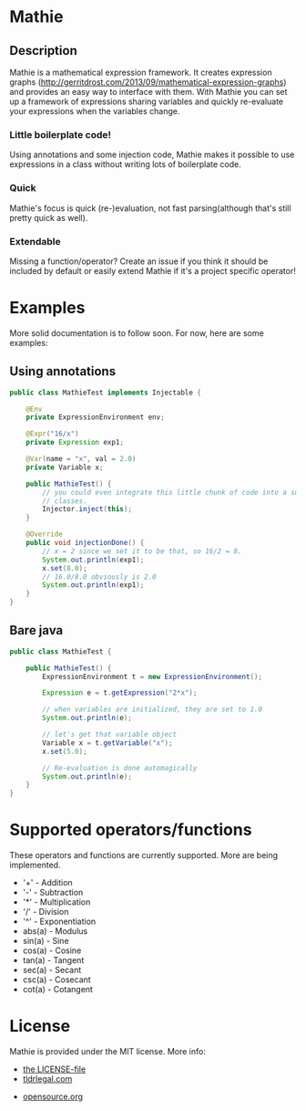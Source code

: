 # Mathie
## Description
Mathie is a mathematical expression framework. It creates expression graphs (http://gerritdrost.com/2013/09/mathematical-expression-graphs) and provides an easy way to interface with them. With Mathie you can set up a framework of expressions sharing variables and quickly re-evaluate your expressions when the variables change.
### Little boilerplate code!
Using annotations and some injection code, Mathie makes it possible to use expressions in a class without writing lots of boilerplate code.
### Quick
Mathie's focus is quick (re-)evaluation, not fast parsing(although that's still pretty quick as well).
### Extendable
Missing a function/operator? Create an issue if you think it should be included by default or easily extend Mathie if it's a project specific operator!
# Examples
More solid documentation is to follow soon. For now, here are some examples:
## Using annotations
```java
public class MathieTest implements Injectable {

	@Env
	private ExpressionEnvironment env;

	@Expr("16/x")
	private Expression exp1;

	@Var(name = "x", val = 2.0)
	private Variable x;

	public MathieTest() {
		// you could even integrate this little chunk of code into a superclass, but then you can't extend any other
		// classes.
		Injector.inject(this);
	}

	@Override
	public void injectionDone() {
		// x = 2 since we set it to be that, so 16/2 = 8.
		System.out.println(exp1);
		x.set(8.0);
		// 16.0/8.0 obviously is 2.0
		System.out.println(exp1);
	}
}
```
## Bare java
```java
public class MathieTest {

	public MathieTest() {
		ExpressionEnvironment t = new ExpressionEnvironment();

		Expression e = t.getExpression("2*x");

		// when variables are initialized, they are set to 1.0
		System.out.println(e);

		// let's get that variable object
		Variable x = t.getVariable("x");
		x.set(5.0);

		// Re-evaluation is done automagically
		System.out.println(e);
	}
}
```
# Supported operators/functions
These operators and functions are currently supported. More are being implemented.
- '+' - Addition
- '-' - Subtraction
- '*' - Multiplication
- '/' - Division
- '^' - Exponentiation
- abs(a) - Modulus
- sin(a) - Sine
- cos(a) - Cosine
- tan(a) - Tangent
- sec(a) - Secant
- csc(a) - Cosecant
- cot(a) - Cotangent
 
# License
Mathie is provided under the MIT license. More info: 
- [the LICENSE-file](LICENSE)
- [tldrlegal.com](http://www.tldrlegal.com/license/mit-license)
* [opensource.org](http://www.opensource.org/licenses/mit-license.php)
